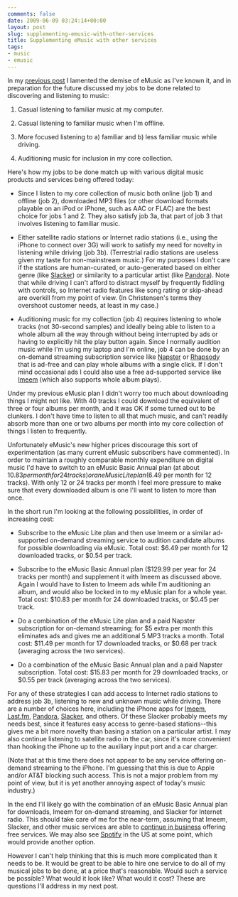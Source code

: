 ```yaml
---
comments: false
date: 2009-06-09 03:24:14+00:00
layout: post
slug: supplementing-emusic-with-other-services
title: Supplementing eMusic with other services
tags:
- music
- emusic
---
```


In my [previous post](http://swindleeeee.com/2009/06/07/emusic-and-my-musical-jobs-to-be-done/) I lamented the demise of eMusic as I've known it, and in preparation for the future discussed my jobs to be done related to discovering and listening to music:



	
  1. Casual listening to familiar music at my computer.

	
  2. Casual listening to familiar music when I'm offline.

	
  3. More focused listening to a) familiar and b) less familiar music while driving.

	
  4. Auditioning music for inclusion in my core collection.



Here's how my jobs to be done match up with various digital music products and services being offered today:

	
  * Since I listen to my core collection of music both online (job 1) and offline (job 2), downloaded MP3 files (or other download formats playable on an iPod or iPhone, such as AAC or FLAC) are the best choice for jobs 1 and 2. They also satisfy job 3a, that part of job 3 that involves listening to familiar music.

	
  * Either satellite radio stations or Internet radio stations (i.e., using the iPhone to connect over 3G) will work to satisfy my need for novelty in listening while driving (job 3b). (Terrestrial radio stations are useless given my taste for non-mainstream music.) For my purposes I don't care if the stations are human-curated, or auto-generated based on either genre (like [Slacker](http://www.slacker.com/)) or similarity to a particular artist (like [Pandora](http://www.pandora.com/)). Note that while driving I can't afford to distract myself by frequently fiddling with controls, so Internet radio features like song rating or skip-ahead are overkill from my point of view. (In Christensen's terms they overshoot customer needs, at least in my case.)

	
  * Auditioning music for my collection (job 4) requires listening to whole tracks (not 30-second samples) and ideally being able to listen to a whole album all the way through without being interrupted by ads or having to explicitly hit the play button again. Since I normally audition music while I'm using my laptop and I'm online, job 4 can be done by an on-demand streaming subscription service like [Napster](http://www.napster.com/) or [Rhapsody](http://www.rhapsody.com/) that is ad-free and can play whole albums with a single click. If I don't mind occasional ads I could also use a free ad-supported service like [Imeem](http://www.imeem.com/) (which also supports whole album plays).


Under my previous eMusic plan I didn't worry too much about downloading things I might not like. With 40 tracks I could download the equivalent of three or four albums per month, and it was OK if some turned out to be clunkers. I don't have time to listen to all that much music, and can't readily absorb more than one or two albums per month into my core collection of things I listen to frequently.

Unfortunately eMusic's new higher prices discourage this sort of experimentation (as many current eMusic subscribers have commented). In order to maintain a roughly comparable monthly expenditure on digital music I'd have to switch to an eMusic Basic Annual plan (at about $10.83 per month for 24 tracks) or an eMusic Lite plan ($6.49 per month for 12 tracks). With only 12 or 24 tracks per month I feel more pressure to make sure that every downloaded album is one I'll want to listen to more than once.

In the short run I'm looking at the following possibilities, in order of increasing cost:


  * Subscribe to the eMusic Lite plan and then use Imeem or a similar ad-supported on-demand streaming service to audition candidate albums for possible downloading via eMusic. Total cost: $6.49 per month for 12 downloaded tracks, or $0.54 per track.


  * Subscribe to the eMusic Basic Annual plan ($129.99 per year for 24 tracks per month) and supplement it with Imeem as discussed above. Again I would have to listen to Imeem ads while I'm auditioning an album, and would also be locked in to my eMusic plan for a whole year. Total cost: $10.83 per month for 24 downloaded tracks, or $0.45 per track.


  * Do a combination of the eMusic Lite plan  and a paid Napster subscription for on-demand streaming; for $5 extra per month this eliminates ads and gives me an additional 5 MP3 tracks a month. Total cost: $11.49 per month for 17 downloaded tracks, or $0.68 per track (averaging across the two services).


  * Do a combination of the eMusic Basic Annual plan and a paid Napster subscription. Total cost: $15.83 per month for 29 downloaded tracks, or $0.55 per track (averaging across the two services).



For any of these strategies I can add access to Internet radio stations to address job 3b, listening to new and unknown music while driving. There are a number of choices here, including the iPhone apps for [Imeem](http://reviews.cnet.com/8301-12519_7-10241116-49.html), [Last.fm](http://reviews.cnet.com/8301-13549_7-10054897-30.html), [Pandora](http://www.pcmag.com/article2/0,2817,2330913,00.asp), [Slacker](http://www.pcmag.com/article2/0,2817,2347384,00.asp), and others. Of these Slacker probably meets my needs best, since it features easy access to genre-based stations--this gives me a bit more novelty than basing a station on a particular artist. I may also continue listening to satellite radio in the car, since it's more convenient than hooking the iPhone up to the auxiliary input port and a car charger.

(Note that at this time there does not appear to be any service offering on-demand streaming to the iPhone. I'm guessing that this is due to Apple and/or AT&T blocking such access. This is not a major problem from my point of view, but it is yet another annoying aspect of today's music industry.)

In the end I'll likely go with the combination of an eMusic Basic Annual plan for downloads, Imeem for on-demand streaming, and Slacker for Internet radio. This should take care of me for the near-term, assuming that Imeem, Slacker, and other music services are able to [continue in business](http://www.nytimes.com/2009/05/28/technology/start-ups/28music.html) offering free services. We may also see [Spotify](http://www.spotify.com/) in the US at some point, which would provide another option.

However I can't help thinking that this is much more complicated than it needs to be. It would be great to be able to hire one service to do all of my musical jobs to be done, at a price that's reasonable. Would such a service be possible? What would it look like? What would it cost? These are questions I'll address in my next post.
